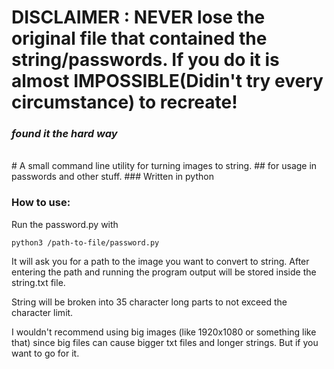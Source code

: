 # DISCLAIMER : NEVER lose the original file that contained the string/passwords. If you do it is almost IMPOSSIBLE(Didin't try every circumstance) to recreate!
### *found it the hard way* 
<br>
# A small command line utility for turning images to string.
## for usage in passwords and other stuff.
### Written in python

### How to use:

Run the password.py with

```python3 /path-to-file/password.py```

It will ask you for a path to the image you want to convert to string.
After entering the path and running the program output will be stored inside the string.txt file.

String will be broken into 35 character long parts to not exceed the character limit.

I wouldn't recommend using big images (like 1920x1080 or something like that) since big files can cause bigger txt files and longer strings. But if you want to go for it.
